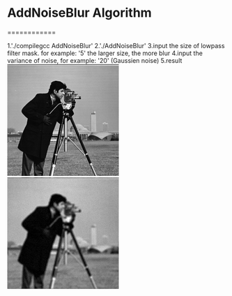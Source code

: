 # AddNoiseBlur Algorithm
============

1.'./compilegcc AddNoiseBlur'
2.'./AddNoiseBlur'
3.input the size of lowpass filter mask. for example: '5' the larger size, the more blur
4.input the variance of noise, for example: '20' (Gaussien noise)
5.result
![original image](photograph.png)
![degraded image](photograph_degraded.png)

